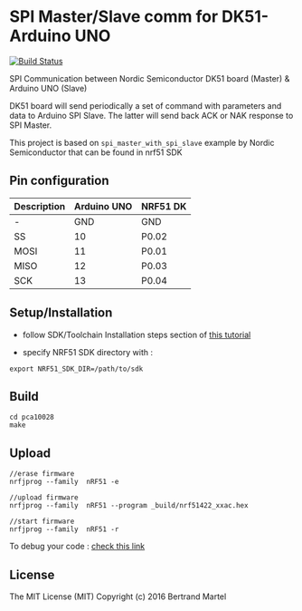 # SPI Master/Slave comm for DK51-Arduino UNO

[![Build Status](https://drone.io/github.com/akinaru/spi-master-slave-dk51/status.png)](https://drone.io/github.com/akinaru/spi-master-slave-dk51/latest)

SPI Communication between Nordic Semiconductor DK51 board (Master) & Arduino UNO (Slave)

DK51 board will send periodically a set of command with parameters and data to Arduino SPI Slave. The latter will send back ACK or NAK response to SPI Master.

This project is based on `spi_master_with_spi_slave` example by Nordic Semiconductor that can be found in nrf51 SDK

## Pin configuration

| Description     | Arduino UNO | NRF51 DK |
|------|-------------|----------|
| -    |   GND       |  GND     | 
| SS   |   10        |  P0.02   |
| MOSI |   11        |  P0.01   |
| MISO |   12        |  P0.03   |
| SCK  |   13        |  P0.04   |

## Setup/Installation

* follow SDK/Toolchain Installation steps section of <a href="https://gist.github.com/akinaru/a38315c5fe79ec5c8c6a9ed90b8df260#installation-steps">this tutorial</a>

* specify NRF51 SDK directory with :

```
export NRF51_SDK_DIR=/path/to/sdk
```

## Build

```
cd pca10028
make
```

## Upload

```
//erase firmware
nrfjprog --family  nRF51 -e

//upload firmware
nrfjprog --family  nRF51 --program _build/nrf51422_xxac.hex

//start firmware
nrfjprog --family  nRF51 -r
```

To debug your code : <a href="https://gist.github.com/akinaru/a38315c5fe79ec5c8c6a9ed90b8df260#debug-your-code">check this link</a>

## License

The MIT License (MIT) Copyright (c) 2016 Bertrand Martel
